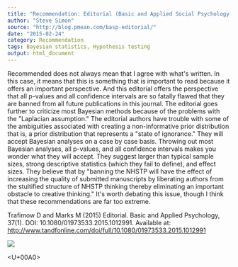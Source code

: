 ```yaml
---
title: "Recommendation: Editorial (Basic and Applied Social Psychology)"
author: "Steve Simon"
source: "http://blog.pmean.com/basp-editorial/"
date: "2015-02-24"
category: Recommendation
tags: Bayesian statistics, Hypothesis testing
output: html_document
---
```


Recommended does not always mean that I agree with what's written. In
this case, it means that this is something that is important to read
because it offers an important perspective. And this editorial offers
the perspective that all p-values and all confidence intervals are so
fatally flawed that they are banned from all future publications in this
journal. The editorial goes further to criticize most Bayesian methods
because of the problems with the "Laplacian assumption." The editorial
authors have trouble with some of the ambiguities associated with
creating a non-informative prior distribution that is, a prior
distribution that represents a "state of ignorance." They will accept
Bayesian analyses on a case by case basis. Throwing out most Bayesian
analyses, all p-values, and all confidence intervals makes you wonder
what they will accept. They suggest larger than typical sample sizes,
strong descriptive statistics (which they fail to define), and effect
sizes. They believe that by "banning the NHSTP will have the effect of
increasing the quality of submitted manuscripts by liberating authors
from the stultified structure of NHSTP thinking thereby eliminating an
important obstacle to creative thinking." It's worth debating this
issue, though I think that these recommendations are far too
extreme.

<!---More--->

Trafimow D and Marks M (2015) Editorial. Basic and Applied Psychology,
37(1). DOI: 10.1080/01973533.2015.1012991. Available at:
<http://www.tandfonline.com/doi/full/10.1080/01973533.2015.1012991>

![](http://www.pmean.com/images/basp-editorial01.png)



<U+00A0>


